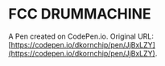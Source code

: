 # FCC DRUMMACHINE

A Pen created on CodePen.io. Original URL: [https://codepen.io/dkornchip/pen/JjBxLZY](https://codepen.io/dkornchip/pen/JjBxLZY).

